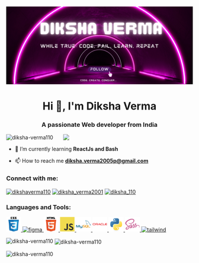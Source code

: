 
<!--
**diksha-verma110/diksha-verma110** is a ✨ _special_ ✨ repository because its `README.md` (this file) appears on your GitHub profile.

Here are some ideas to get you started:

- 🔭 I’m currently working on ...
- 🌱 I’m currently learning ...
- 👯 I’m looking to collaborate on ...
- 🤔 I’m looking for help with ...
- 💬 Ask me about ...
- 📫 How to reach me: ...
- 😄 Pronouns: ...
- ⚡ Fun fact: ...
-->

![logo](https://github.com/diksha-verma110/diksha-verma110/blob/main/github%20profile%20banner.png)
<h1 align="center">Hi 👋, I'm Diksha Verma</h1>
<h3 align="center">A passionate Web developer from India</h3>
<img align="right" width="350" src="https://media1.tenor.com/m/IF2JdxzmyN4AAAAC/coding-girl.gif"/>

<p align="left"> <img src="https://komarev.com/ghpvc/?username=diksha-verma110&label=Profile%20views&color=0e75b6&style=flat" alt="diksha-verma110" /> </p>

- 🌱 I’m currently learning **ReactJs and Bash**

- 📫 How to reach me **diksha.verma2005p@gmail.com**

<h3 align="left">Connect with me:</h3>
<p align="left">
<a href="https://linkedin.com/in/dikshaverma110" target="blank"><img align="center" src="https://raw.githubusercontent.com/rahuldkjain/github-profile-readme-generator/master/src/images/icons/Social/linked-in-alt.svg" alt="dikshaverma110" height="30" width="40" /></a>
<a href="https://www.hackerrank.com/diksha_verma2001" target="blank"><img align="center" src="https://raw.githubusercontent.com/rahuldkjain/github-profile-readme-generator/master/src/images/icons/Social/hackerrank.svg" alt="diksha_verma2001" height="30" width="40" /></a>
<a href="https://www.leetcode.com/diksha_110" target="blank"><img align="center" src="https://raw.githubusercontent.com/rahuldkjain/github-profile-readme-generator/master/src/images/icons/Social/leet-code.svg" alt="diksha_110" height="30" width="40" /></a>
</p>

<h3 align="left">Languages and Tools:</h3>
<p align="left"> <a href="https://www.w3schools.com/css/" target="_blank" rel="noreferrer"> <img src="https://raw.githubusercontent.com/devicons/devicon/master/icons/css3/css3-original-wordmark.svg" alt="css3" width="40" height="40"/> </a> <a href="https://www.figma.com/" target="_blank" rel="noreferrer"> <img src="https://www.vectorlogo.zone/logos/figma/figma-icon.svg" alt="figma" width="40" height="40"/> </a> <a href="https://www.w3.org/html/" target="_blank" rel="noreferrer"> <img src="https://raw.githubusercontent.com/devicons/devicon/master/icons/html5/html5-original-wordmark.svg" alt="html5" width="40" height="40"/> </a> <a href="https://developer.mozilla.org/en-US/docs/Web/JavaScript" target="_blank" rel="noreferrer"> <img src="https://raw.githubusercontent.com/devicons/devicon/master/icons/javascript/javascript-original.svg" alt="javascript" width="40" height="40"/> </a> <a href="https://www.mysql.com/" target="_blank" rel="noreferrer"> <img src="https://raw.githubusercontent.com/devicons/devicon/master/icons/mysql/mysql-original-wordmark.svg" alt="mysql" width="40" height="40"/> </a> <a href="https://www.oracle.com/" target="_blank" rel="noreferrer"> <img src="https://raw.githubusercontent.com/devicons/devicon/master/icons/oracle/oracle-original.svg" alt="oracle" width="40" height="40"/> </a> <a href="https://www.python.org" target="_blank" rel="noreferrer"> <img src="https://raw.githubusercontent.com/devicons/devicon/master/icons/python/python-original.svg" alt="python" width="40" height="40"/> </a> <a href="https://sass-lang.com" target="_blank" rel="noreferrer"> <img src="https://raw.githubusercontent.com/devicons/devicon/master/icons/sass/sass-original.svg" alt="sass" width="40" height="40"/> </a> <a href="https://tailwindcss.com/" target="_blank" rel="noreferrer"> <img src="https://www.vectorlogo.zone/logos/tailwindcss/tailwindcss-icon.svg" alt="tailwind" width="40" height="40"/> </a> </p>

<p><img align="left" src="https://github-readme-stats.vercel.app/api/top-langs?username=diksha-verma110&show_icons=true&locale=en&layout=compact" alt="diksha-verma110" /></p>

<p>&nbsp;<img align="center" src="https://github-readme-stats.vercel.app/api?username=diksha-verma110&show_icons=true&locale=en" alt="diksha-verma110" /></p>

<p><img align="center" src="https://github-readme-streak-stats.herokuapp.com/?user=diksha-verma110&" alt="diksha-verma110" /></p>
